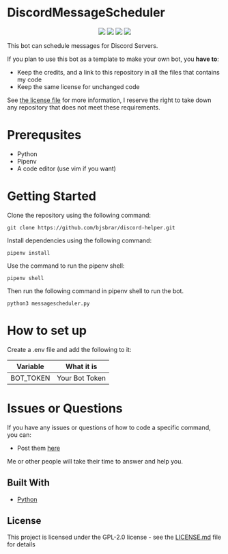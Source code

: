 # DiscordMessageScheduler

<p align="center">
  <a href="https://github.com/bjsbrar/discord-helper/commits/main"><img src="https://img.shields.io/github/last-commit/bjsbrar/discord-helper"></a>
  <a href="https//github.com/bjsbrar/discord-helper/blob/main/LICENSE.md"><img src="https://img.shields.io/github/license/bjsbrar/discord-helper"></a>
  <a href="https://github.com/bjsbrar/discord-helper"><img src="https://img.shields.io/github/languages/code-size/bjsbrar/discord-helper"></a>
  <a href="https//github.com/bjsbrar/discord-helper/issues"><img src="https://img.shields.io/github/issues-raw/bjsbrar/discord-helper"></a>
</p>

This bot can schedule messages for Discord Servers.

If you plan to use this bot as a template to make your own bot, you **have to**:

- Keep the credits, and a link to this repository in all the files that contains my code
- Keep the same license for unchanged code

See [the license file](https//github.com/bjsbrar/discord-helper/blob/main/LICENSE.md) for more
information, I reserve the right to take down any repository that does not meet these requirements.

# Prerequsites

- Python
- Pipenv
- A code editor (use vim if you want)

# Getting Started

Clone the repository using the following command:

```
git clone https://github.com/bjsbrar/discord-helper.git
```

Install dependencies using the following command:

```
pipenv install
```

Use the command to run the pipenv shell:

```
pipenv shell
```

Then run the following command in pipenv shell to run the bot.

```
python3 messagescheduler.py
```

# How to set up

Create a .env file and add the following to it:

| Variable  | What it is     |
| --------- | -------------- |
| BOT_TOKEN | Your Bot Token |

# Issues or Questions

If you have any issues or questions of how to code a specific command, you can:

- Post them [here](https://github.com/bjsbrar/discord-helper/issues)

Me or other people will take their time to answer and help you.

## Built With

- [Python](https://www.python.org/)

## License

This project is licensed under the GPL-2.0 license - see the [LICENSE.md](LICENSE.md) file for details
